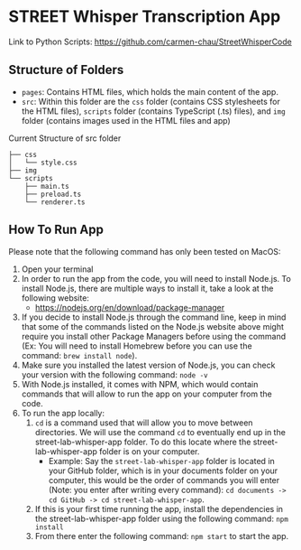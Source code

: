 # STREET Whisper Transcription App

Link to Python Scripts: https://github.com/carmen-chau/StreetWhisperCode 

## Structure of Folders
- ```pages```: Contains HTML files, which holds the main content of the app. 
- ```src```: Within this folder are the ```css``` folder (contains CSS stylesheets for the HTML files), ```scripts``` folder (contains TypeScript (.ts) files), and ```img``` folder (contains images used in the HTML files and app)

Current Structure of src folder
```
├── css
│   └── style.css
├── img
└── scripts
    ├── main.ts
    ├── preload.ts
    └── renderer.ts
```

## How To Run App
Please note that the following command has only been tested on MacOS:

1. Open your terminal 
2. In order to run the app from the code, you will need to install Node.js. To install Node.js, there are multiple ways to install it, take a look at the following website: 
    - https://nodejs.org/en/download/package-manager 
3. If you decide to install Node.js through the command line, keep in mind that some of the commands listed on the Node.js website above might require you install other Package Managers before using the command (Ex: You will need to install Homebrew before you can use the command: ```brew install node```). 
4. Make sure you installed the latest version of Node.js, you can check your version with the following command: ```node -v```
5. With Node.js installed, it comes with NPM, which would contain commands that will allow to run the app on your computer from the code. 
6. To run the app locally: 
    1. ```cd``` is a command used that will allow you to move between directories. We will use the command ```cd``` to eventually end up in the street-lab-whisper-app folder. To do this locate where the street-lab-whisper-app folder is on your computer. 
        - Example: Say the ```street-lab-whisper-app``` folder is located in your GitHub folder, which is in your documents folder on your computer, this would be the order of commands you will enter (Note: you enter after writing every command): ```cd documents -> cd GitHub -> cd street-lab-whisper-app```.
    2. If this is your first time running the app, install the dependencies in the street-lab-whisper-app folder using the following command: ``npm install``
    3. From there enter the following command: ```npm start``` to start the app.

